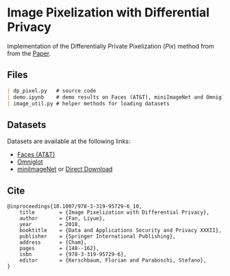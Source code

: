 

# Image Pixelization with Differential Privacy



Implementation of the  Differentially Private Pixelization (*Pix*) method from  from the [Paper](https://link.springer.com/chapter/10.1007/978-3-319-95729-6_10).

## Files



```markdown
| dp_pixel.py 	# source code
| demo.ipynb  	# demo results on Faces (AT&T), miniImageNet and Omniglot dataset
| image_util.py # helper methods for loading datasets
```



## Datasets

Datasets are available at the following links:

- [Faces (AT&T)](https://git-disl.github.io/GTDLBench/datasets/att_face_dataset/)
- [Omniglot](https://github.com/brendenlake/omniglot/tree/master/python)
- [miniImageNet](https://github.com/yaoyao-liu/mini-imagenet-tools) or [Direct Download](https://drive.google.com/uc?id=0B3Irx3uQNoBMQ1FlNXJsZUdYWEE)



## Cite

    @inproceedings{10.1007/978-3-319-95729-6_10,
        title        = {Image Pixelization with Differential Privacy},
        author       = {Fan, Liyue},
        year         = 2018,
        booktitle    = {Data and Applications Security and Privacy XXXII},
        publisher    = {Springer International Publishing},
        address      = {Cham},
        pages        = {148--162},
        isbn         = {978-3-319-95729-6},
        editor       = {Kerschbaum, Florian and Paraboschi, Stefano},
    }

